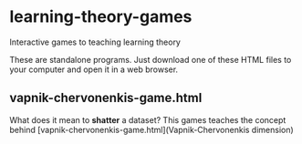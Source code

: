 # learning-theory-games

Interactive games to teaching learning theory

These are standalone programs. Just download one of these HTML files to your
computer and open it in a web browser.

## vapnik-chervonenkis-game.html

What does it mean to **shatter** a dataset? This games teaches the
concept behind
[vapnik-chervonenkis-game.html](Vapnik-Chervonenkis dimension)
